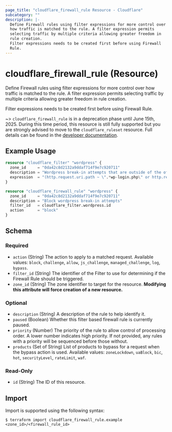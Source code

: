 ```yaml
---
page_title: "cloudflare_firewall_rule Resource - Cloudflare"
subcategory: ""
description: |-
  Define Firewall rules using filter expressions for more control over
  how traffic is matched to the rule. A filter expression permits
  selecting traffic by multiple criteria allowing greater freedom in
  rule creation.
  Filter expressions needs to be created first before using Firewall
  Rule.
---
```


# cloudflare_firewall_rule (Resource)

Define Firewall rules using filter expressions for more control over
how traffic is matched to the rule. A filter expression permits
selecting traffic by multiple criteria allowing greater freedom in
rule creation.

Filter expressions needs to be created first before using Firewall
Rule.

~> `cloudflare_firewall_rule` is in a deprecation phase until June 15th, 2025.
  During this time period, this resource is still
  fully supported but you are strongly advised  to move to the
  `cloudflare_ruleset` resource. Full details can be found in the
  [developer documentation](https://developers.cloudflare.com/waf/reference/migration-guides/firewall-rules-to-custom-rules/#relevant-changes-for-terraform-users).

## Example Usage

```terraform
resource "cloudflare_filter" "wordpress" {
  zone_id     = "0da42c8d2132a9ddaf714f9e7c920711"
  description = "Wordpress break-in attempts that are outside of the office"
  expression  = "(http.request.uri.path ~ \".*wp-login.php\" or http.request.uri.path ~ \".*xmlrpc.php\") and ip.src ne 192.0.2.1"
}

resource "cloudflare_firewall_rule" "wordpress" {
  zone_id     = "0da42c8d2132a9ddaf714f9e7c920711"
  description = "Block wordpress break-in attempts"
  filter_id   = cloudflare_filter.wordpress.id
  action      = "block"
}
```
<!-- schema generated by tfplugindocs -->
## Schema

### Required

- `action` (String) The action to apply to a matched request. Available values: `block`, `challenge`, `allow`, `js_challenge`, `managed_challenge`, `log`, `bypass`.
- `filter_id` (String) The identifier of the Filter to use for determining if the Firewall Rule should be triggered.
- `zone_id` (String) The zone identifier to target for the resource. **Modifying this attribute will force creation of a new resource.**

### Optional

- `description` (String) A description of the rule to help identify it.
- `paused` (Boolean) Whether this filter based firewall rule is currently paused.
- `priority` (Number) The priority of the rule to allow control of processing order. A lower number indicates high priority. If not provided, any rules with a priority will be sequenced before those without.
- `products` (Set of String) List of products to bypass for a request when the bypass action is used. Available values: `zoneLockdown`, `uaBlock`, `bic`, `hot`, `securityLevel`, `rateLimit`, `waf`.

### Read-Only

- `id` (String) The ID of this resource.

## Import

Import is supported using the following syntax:

```shell
$ terraform import cloudflare_firewall_rule.example <zone_id>/<firewall_rule_id>
```
